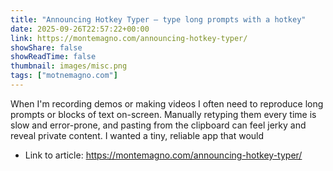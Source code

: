 ```yaml
---
title: "Announcing Hotkey Typer — type long prompts with a hotkey"
date: 2025-09-26T22:57:22+00:00
link: https://montemagno.com/announcing-hotkey-typer/
showShare: false
showReadTime: false
thumbnail: images/misc.png
tags: ["motnemagno.com"]
---
```

When I'm recording demos or making videos I often need to reproduce long prompts or blocks of text on-screen. Manually retyping them every time is slow and error-prone, and pasting from the clipboard can feel jerky and reveal private content. I wanted a tiny, reliable app that would

- Link to article: https://montemagno.com/announcing-hotkey-typer/